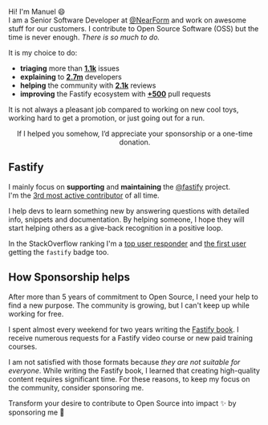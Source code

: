 Hi! I'm Manuel 😄  
I am a Senior Software Developer at [@NearForm](https://github.com/nearform) and work on awesome stuff for our customers.
I contribute to Open Source Software (OSS) but the time is never enough. _There is so much to do._

It is my choice to do:

- **triaging** more than [**1.1k**](https://github.com/search?q=involves%3Aeomm+org%3Afastify+is%3Aclosed&type=issues) issues
- **explaining** to [**2.7m**](https://stackoverflow.com/users/3309466/manuel-spigolon?tab=profile) developers
- **helping** the community with [**2.1k**](https://github.com/search?q=involves%3Aeomm+org%3Afastify&type=pullrequests) reviews
- **improving** the Fastify ecosystem with [**+500**](https://github.com/search?q=author%3Aeomm+org%3Afastify+is%3Aclosed&type=pullrequests) pull requests

It is not always a pleasant job compared to working on new cool toys, working hard to get a promotion, or just going out for a run.

<div align="center">If I helped you somehow, I’d appreciate your sponsorship or a one-time donation.</div>

## Fastify

I mainly focus on **supporting** and **maintaining** the [@fastify](https://github.com/fastify) project.  
I'm the [3rd most active contributor](https://github.com/fastify/fastify/graphs/contributors) of all time.

I help devs to learn something new by answering questions with detailed info, snippets and documentation.
By helping someone, I hope they will start helping others as a give-back recognition in a positive loop.

In the StackOverflow ranking I'm a [top user responder](https://stackoverflow.com/tags/fastify/topusers) and [the first user](https://data.stackexchange.com/stackoverflow/query/1454297/users-with-badges-for-skills?SkillName=fastify) getting the `fastify` badge too.

## How Sponsorship helps

After more than 5 years of commitment to Open Source, I need your help to find a new purpose.
The community is growing, but I can't keep up while working for free.

I spent almost every weekend for two years writing the [Fastify book](https://backend.cafe/the-fastify-book-is-out).
I receive numerous requests for a Fastify video course or new paid training courses.

I am not satisfied with those formats because _they are not suitable for everyone_.
While writing the Fastify book, I learned that creating high-quality content requires significant time.
For these reasons, to keep my focus on the community, consider sponsoring me.

Transform your desire to contribute to Open Source into impact ✨ by sponsoring me 💸
